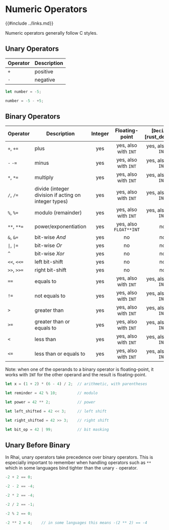 Numeric Operators
=================

{{#include ../links.md}}

Numeric operators generally follow C styles.

Unary Operators
---------------

| Operator | Description |
| -------- | ----------- |
| `+`      | positive    |
| `-`      | negative    |

```rust no_run
let number = -5;

number = -5 - +5;
```

Binary Operators
----------------

| Operator                          | Description                                          | Integer |     Floating-point     | [`Decimal`][rust_decimal] |
| --------------------------------- | ---------------------------------------------------- | :-----: | :--------------------: | :-----------------------: |
| `+`, `+=`                         | plus                                                 |   yes   |  yes, also with `INT`  |   yes, also with `INT`    |
| `-` `-=`                          | minus                                                |   yes   |  yes, also with `INT`  |   yes, also with `INT`    |
| `*`, `*=`                         | multiply                                             |   yes   |  yes, also with `INT`  |   yes, also with `INT`    |
| `/`, `/=`                         | divide (integer division if acting on integer types) |   yes   |  yes, also with `INT`  |   yes, also with `INT`    |
| `%`, `%=`                         | modulo (remainder)                                   |   yes   |  yes, also with `INT`  |   yes, also with `INT`    |
| `**`, `**=`                       | power/exponentiation                                 |   yes   | yes, also `FLOAT**INT` |            no             |
| `&`, `&=`                         | bit-wise _And_                                       |   yes   |           no           |            no             |
| <code>\|</code>, <code>\|=</code> | bit-wise _Or_                                        |   yes   |           no           |            no             |
| `^`                               | bit-wise _Xor_                                       |   yes   |           no           |            no             |
| `<<`, `<<=`                       | left bit-shift                                       |   yes   |           no           |            no             |
| `>>`, `>>=`                       | right bit-shift                                      |   yes   |           no           |            no             |
| `==`                              | equals to                                            |   yes   |  yes, also with `INT`  |   yes, also with `INT`    |
| `!=`                              | not equals to                                        |   yes   |  yes, also with `INT`  |   yes, also with `INT`    |
| `>`                               | greater than                                         |   yes   |  yes, also with `INT`  |   yes, also with `INT`    |
| `>=`                              | greater than or equals to                            |   yes   |  yes, also with `INT`  |   yes, also with `INT`    |
| `<`                               | less than                                            |   yes   |  yes, also with `INT`  |   yes, also with `INT`    |
| `<=`                              | less than or equals to                               |   yes   |  yes, also with `INT`  |   yes, also with `INT`    |

Note: when one of the operands to a binary operator is floating-point, it works with `INT` for the
other operand and the result is floating-point.

```rust no_run
let x = (1 + 2) * (6 - 4) / 2;  // arithmetic, with parentheses

let reminder = 42 % 10;         // modulo

let power = 42 ** 2;            // power

let left_shifted = 42 << 3;     // left shift

let right_shifted = 42 >> 3;    // right shift

let bit_op = 42 | 99;           // bit masking
```


Unary Before Binary
-------------------

In Rhai, unary operators take precedence over binary operators.  This is especially important to
remember when handling operators such as `**` which in some languages bind tighter than the unary
`-` operator.

```rust no_run
-2 + 2 == 0;

-2 - 2 == -4;

-2 * 2 == -4;

-2 / 2 == -1;

-2 % 2 == 0;

-2 ** 2 = 4;    // in some languages this means -(2 ** 2) == -4
```
